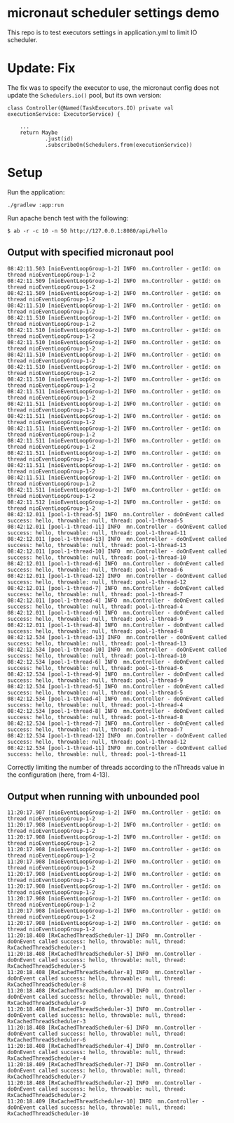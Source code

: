 # micronaut scheduler settings demo

This repo is to test executors settings in application.yml to limit IO scheduler.

# Update: Fix

The fix was to specify the executor to use, the micronaut config does not update
the `Schedulers.io()` pool, but its own version:

    class Controller(@Named(TaskExecutors.IO) private val executionService: ExecutorService) {

        ...
        return Maybe
                .just(id)
                .subscribeOn(Schedulers.from(executionService))


# Setup

Run the application:

    ./gradlew :app:run

Run apache bench test with the following:

    $ ab -r -c 10 -n 50 http://127.0.0.1:8080/api/hello

## Output with specified micronaut pool

    08:42:11.503 [nioEventLoopGroup-1-2] INFO  mn.Controller - getId: on thread nioEventLoopGroup-1-2
    08:42:11.509 [nioEventLoopGroup-1-2] INFO  mn.Controller - getId: on thread nioEventLoopGroup-1-2
    08:42:11.509 [nioEventLoopGroup-1-2] INFO  mn.Controller - getId: on thread nioEventLoopGroup-1-2
    08:42:11.510 [nioEventLoopGroup-1-2] INFO  mn.Controller - getId: on thread nioEventLoopGroup-1-2
    08:42:11.510 [nioEventLoopGroup-1-2] INFO  mn.Controller - getId: on thread nioEventLoopGroup-1-2
    08:42:11.510 [nioEventLoopGroup-1-2] INFO  mn.Controller - getId: on thread nioEventLoopGroup-1-2
    08:42:11.510 [nioEventLoopGroup-1-2] INFO  mn.Controller - getId: on thread nioEventLoopGroup-1-2
    08:42:11.510 [nioEventLoopGroup-1-2] INFO  mn.Controller - getId: on thread nioEventLoopGroup-1-2
    08:42:11.510 [nioEventLoopGroup-1-2] INFO  mn.Controller - getId: on thread nioEventLoopGroup-1-2
    08:42:11.510 [nioEventLoopGroup-1-2] INFO  mn.Controller - getId: on thread nioEventLoopGroup-1-2
    08:42:11.511 [nioEventLoopGroup-1-2] INFO  mn.Controller - getId: on thread nioEventLoopGroup-1-2
    08:42:11.511 [nioEventLoopGroup-1-2] INFO  mn.Controller - getId: on thread nioEventLoopGroup-1-2
    08:42:11.511 [nioEventLoopGroup-1-2] INFO  mn.Controller - getId: on thread nioEventLoopGroup-1-2
    08:42:11.511 [nioEventLoopGroup-1-2] INFO  mn.Controller - getId: on thread nioEventLoopGroup-1-2
    08:42:11.511 [nioEventLoopGroup-1-2] INFO  mn.Controller - getId: on thread nioEventLoopGroup-1-2
    08:42:11.511 [nioEventLoopGroup-1-2] INFO  mn.Controller - getId: on thread nioEventLoopGroup-1-2
    08:42:11.511 [nioEventLoopGroup-1-2] INFO  mn.Controller - getId: on thread nioEventLoopGroup-1-2
    08:42:11.511 [nioEventLoopGroup-1-2] INFO  mn.Controller - getId: on thread nioEventLoopGroup-1-2
    08:42:11.511 [nioEventLoopGroup-1-2] INFO  mn.Controller - getId: on thread nioEventLoopGroup-1-2
    08:42:11.512 [nioEventLoopGroup-1-2] INFO  mn.Controller - getId: on thread nioEventLoopGroup-1-2
    08:42:12.011 [pool-1-thread-5] INFO  mn.Controller - doOnEvent called success: hello, throwable: null, thread: pool-1-thread-5
    08:42:12.011 [pool-1-thread-11] INFO  mn.Controller - doOnEvent called success: hello, throwable: null, thread: pool-1-thread-11
    08:42:12.011 [pool-1-thread-13] INFO  mn.Controller - doOnEvent called success: hello, throwable: null, thread: pool-1-thread-13
    08:42:12.011 [pool-1-thread-10] INFO  mn.Controller - doOnEvent called success: hello, throwable: null, thread: pool-1-thread-10
    08:42:12.011 [pool-1-thread-6] INFO  mn.Controller - doOnEvent called success: hello, throwable: null, thread: pool-1-thread-6
    08:42:12.011 [pool-1-thread-12] INFO  mn.Controller - doOnEvent called success: hello, throwable: null, thread: pool-1-thread-12
    08:42:12.011 [pool-1-thread-7] INFO  mn.Controller - doOnEvent called success: hello, throwable: null, thread: pool-1-thread-7
    08:42:12.011 [pool-1-thread-4] INFO  mn.Controller - doOnEvent called success: hello, throwable: null, thread: pool-1-thread-4
    08:42:12.011 [pool-1-thread-9] INFO  mn.Controller - doOnEvent called success: hello, throwable: null, thread: pool-1-thread-9
    08:42:12.011 [pool-1-thread-8] INFO  mn.Controller - doOnEvent called success: hello, throwable: null, thread: pool-1-thread-8
    08:42:12.534 [pool-1-thread-13] INFO  mn.Controller - doOnEvent called success: hello, throwable: null, thread: pool-1-thread-13
    08:42:12.534 [pool-1-thread-10] INFO  mn.Controller - doOnEvent called success: hello, throwable: null, thread: pool-1-thread-10
    08:42:12.534 [pool-1-thread-6] INFO  mn.Controller - doOnEvent called success: hello, throwable: null, thread: pool-1-thread-6
    08:42:12.534 [pool-1-thread-9] INFO  mn.Controller - doOnEvent called success: hello, throwable: null, thread: pool-1-thread-9
    08:42:12.534 [pool-1-thread-5] INFO  mn.Controller - doOnEvent called success: hello, throwable: null, thread: pool-1-thread-5
    08:42:12.534 [pool-1-thread-4] INFO  mn.Controller - doOnEvent called success: hello, throwable: null, thread: pool-1-thread-4
    08:42:12.534 [pool-1-thread-8] INFO  mn.Controller - doOnEvent called success: hello, throwable: null, thread: pool-1-thread-8
    08:42:12.534 [pool-1-thread-7] INFO  mn.Controller - doOnEvent called success: hello, throwable: null, thread: pool-1-thread-7
    08:42:12.534 [pool-1-thread-12] INFO  mn.Controller - doOnEvent called success: hello, throwable: null, thread: pool-1-thread-12
    08:42:12.534 [pool-1-thread-11] INFO  mn.Controller - doOnEvent called success: hello, throwable: null, thread: pool-1-thread-11

Correctly limiting the number of threads according to the nThreads value in the configuration (here, from 4-13).

## Output when running with unbounded pool

    11:20:17.907 [nioEventLoopGroup-1-2] INFO  mn.Controller - getId: on thread nioEventLoopGroup-1-2
    11:20:17.908 [nioEventLoopGroup-1-2] INFO  mn.Controller - getId: on thread nioEventLoopGroup-1-2
    11:20:17.908 [nioEventLoopGroup-1-2] INFO  mn.Controller - getId: on thread nioEventLoopGroup-1-2
    11:20:17.908 [nioEventLoopGroup-1-2] INFO  mn.Controller - getId: on thread nioEventLoopGroup-1-2
    11:20:17.908 [nioEventLoopGroup-1-2] INFO  mn.Controller - getId: on thread nioEventLoopGroup-1-2
    11:20:17.908 [nioEventLoopGroup-1-2] INFO  mn.Controller - getId: on thread nioEventLoopGroup-1-2
    11:20:17.908 [nioEventLoopGroup-1-2] INFO  mn.Controller - getId: on thread nioEventLoopGroup-1-2
    11:20:17.908 [nioEventLoopGroup-1-2] INFO  mn.Controller - getId: on thread nioEventLoopGroup-1-2
    11:20:17.908 [nioEventLoopGroup-1-2] INFO  mn.Controller - getId: on thread nioEventLoopGroup-1-2
    11:20:17.908 [nioEventLoopGroup-1-2] INFO  mn.Controller - getId: on thread nioEventLoopGroup-1-2
    11:20:18.408 [RxCachedThreadScheduler-1] INFO  mn.Controller - doOnEvent called success: hello, throwable: null, thread: RxCachedThreadScheduler-1
    11:20:18.408 [RxCachedThreadScheduler-5] INFO  mn.Controller - doOnEvent called success: hello, throwable: null, thread: RxCachedThreadScheduler-5
    11:20:18.408 [RxCachedThreadScheduler-8] INFO  mn.Controller - doOnEvent called success: hello, throwable: null, thread: RxCachedThreadScheduler-8
    11:20:18.408 [RxCachedThreadScheduler-9] INFO  mn.Controller - doOnEvent called success: hello, throwable: null, thread: RxCachedThreadScheduler-9
    11:20:18.408 [RxCachedThreadScheduler-3] INFO  mn.Controller - doOnEvent called success: hello, throwable: null, thread: RxCachedThreadScheduler-3
    11:20:18.408 [RxCachedThreadScheduler-6] INFO  mn.Controller - doOnEvent called success: hello, throwable: null, thread: RxCachedThreadScheduler-6
    11:20:18.408 [RxCachedThreadScheduler-4] INFO  mn.Controller - doOnEvent called success: hello, throwable: null, thread: RxCachedThreadScheduler-4
    11:20:18.409 [RxCachedThreadScheduler-7] INFO  mn.Controller - doOnEvent called success: hello, throwable: null, thread: RxCachedThreadScheduler-7
    11:20:18.408 [RxCachedThreadScheduler-2] INFO  mn.Controller - doOnEvent called success: hello, throwable: null, thread: RxCachedThreadScheduler-2
    11:20:18.409 [RxCachedThreadScheduler-10] INFO  mn.Controller - doOnEvent called success: hello, throwable: null, thread: RxCachedThreadScheduler-10
